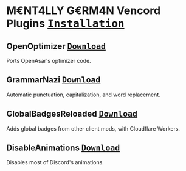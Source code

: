 # M€NT4LLY G€RM4N Vencord Plugins <a href="https://docs.vencord.dev/installing/custom-plugins"><kbd>Installation</kbd></a>

## OpenOptimizer <a href="https://github.com/MENTALLY-GERM4N/vencord-plugins/raw/refs/heads/main/openOptimizer/index.ts"><kbd>Download</kbd></a>
Ports OpenAsar's optimizer code.

## GrammarNazi <a href="https://github.com/MENTALLY-GERM4N/vencord-plugins/raw/refs/heads/main/grammarNazi/index.ts"><kbd>Download</kbd></a>
Automatic punctuation, capitalization, and word replacement.

## GlobalBadgesReloaded <a href="https://github.com/MENTALLY-GERM4N/vencord-plugins/raw/refs/heads/main/globalBadgesReloaded/index.tsx"><kbd>Download</kbd></a>
Adds global badges from other client mods, with Cloudflare Workers.

## DisableAnimations <a href="https://github.com/MENTALLY-GERM4N/vencord-plugins/raw/refs/heads/main/disableAnimations/index.ts"><kbd>Download</kbd></a>
Disables most of Discord's animations.

